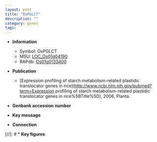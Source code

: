 ```yaml
---
layout: post
title: "OsPGLCT"
description: ""
category: genes
tags: 
---
```


* **Information**  
    + Symbol: OsPGLCT  
    + MSU: [LOC_Os01g04190](http://rice.uga.edu/cgi-bin/ORF_infopage.cgi?orf=LOC_Os01g04190)  
    + RAPdb: [Os01g0133400](https://rapdb.dna.affrc.go.jp/locus/?name=Os01g0133400)  

* **Publication**  
    + [Expression profiling of starch metabolism-related plastidic translocator genes in rice](http://www.ncbi.nlm.nih.gov/pubmed?term=Expression profiling of starch metabolism-related plastidic translocator genes in rice%5BTitle%5D), 2006, Planta.

* **Genbank accession number**  

* **Key message**  

* **Connection**  

[//]: # * **Key figures**  


